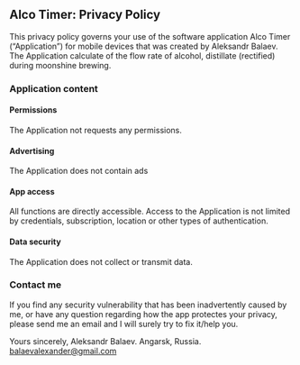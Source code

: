 ## Alco Timer: Privacy Policy

This privacy policy governs your use of the software application Alco Timer (“Application”) for mobile devices that was created by Aleksandr Balaev. The Application calculate of the flow rate of alcohol, distillate (rectified) during moonshine brewing.

### Application content

#### Permissions

The Application not requests any permissions.

#### Advertising
The Application does not contain ads

#### App access

All functions are directly accessible. Access to the Application is not limited by credentials, subscription, location or other types of authentication.

#### Data security

The Application does not collect or transmit data.

### Contact me

If you find any security vulnerability that has been inadvertently caused by me, or have any question regarding how the app protectes your privacy, please send me an email and I will surely try to fix it/help you.

Yours sincerely,
Aleksandr Balaev.
Angarsk, Russia.
balaevalexander@gmail.com